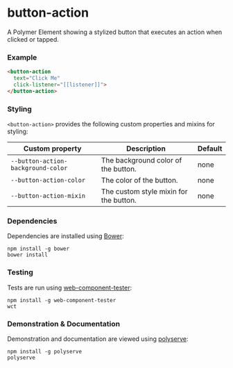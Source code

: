 # button-action

A Polymer Element showing a stylized button that executes an action when clicked or tapped.

### Example
```html
<button-action
  text="Click Me"
  click-listener="[[listener]]">
</button-action>
```

### Styling

`<button-action>` provides the following custom properties and mixins for styling:

Custom property                    | Description                            | Default
-----------------------------------|----------------------------------------|--------
`--button-action-background-color` | The background color of the button.    | none
`--button-action-color`            | The color of the button.               | none
`--button-action-mixin`            | The custom style mixin for the button. | none

### Dependencies

Dependencies are installed using [Bower](http://bower.io/):

    npm install -g bower
    bower install

### Testing

Tests are run using [web-component-tester](https://github.com/Polymer/web-component-tester):

    npm install -g web-component-tester
    wct

### Demonstration & Documentation

Demonstration and documentation are viewed using [polyserve](https://github.com/PolymerLabs/polyserve):

    npm install -g polyserve
    polyserve


